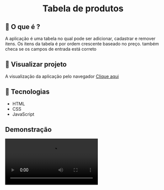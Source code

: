 <h1 align = "center">
  Tabela de produtos
</h1>

## :page_facing_up: O que é ?
 A aplicação é uma tabela no qual pode ser adicionar, cadastrar e remover itens. Os itens da tabela é por ordem crescente baseado no preço.
 também checa se os campos de entrada está correto

## :link: Visualizar projeto
A visualização da aplicação pelo navegador <a href="https://leandroncosta.github.io/product-table/" target="_blank">Clique aqui</a> 

## :rocket: Tecnologias
- HTML
- CSS
- JavaScript

## Demonstração

<video controls>
  <source src="src/images/demonstracao.mp4" type="video/mp4">
  <source src="movie.ogg" type="video/ogg">
</video>
